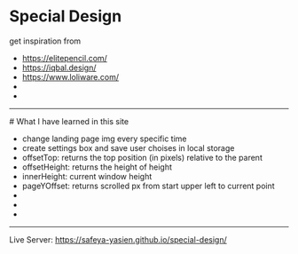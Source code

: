 # Special Design

get inspiration from <br>

- https://elitepencil.com/<br>
- https://iqbal.design/<br>
- https://www.loliware.com/<br>
- <br>
- <br>

<hr>
# What I have learned in this site<br>

- change landing page img every specific time<br>
- create settings box and save user choises in local storage<br>
- offsetTop: returns the top position (in pixels) relative to the parent<br>
- offsetHeight: returns the height of height<br>
- innerHeight: current window height<br>
- pageYOffset: returns scrolled px from start upper left to current point<br>
- <br>
- <br>
- <br>

<hr>



Live Server: https://safeya-yasien.github.io/special-design/
